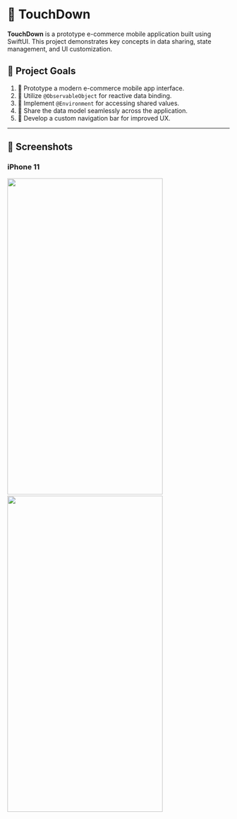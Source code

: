 # 🏈 TouchDown

**TouchDown** is a prototype e-commerce mobile application built using SwiftUI. This project demonstrates key concepts in data sharing, state management, and UI customization.

## 🚀 Project Goals

1. 📱 Prototype a modern e-commerce mobile app interface.  
2. 🧠 Utilize `@ObservableObject` for reactive data binding.  
3. 🌿 Implement `@Environment` for accessing shared values.  
4. 🔄 Share the data model seamlessly across the application.  
5. 🧭 Develop a custom navigation bar for improved UX.

---

## 📸 Screenshots

### iPhone 11

<p float="left">
  <img src="https://user-images.githubusercontent.com/61560211/166200134-472d5435-5efd-4f14-a23a-913117e1364d.png" width="352" height="717">
  &nbsp;&nbsp;
  <img src="https://user-images.githubusercontent.com/61560211/166200141-66760ae6-5cf5-4c47-8412-07929138337d.png" width="352" height="717">
</p>
